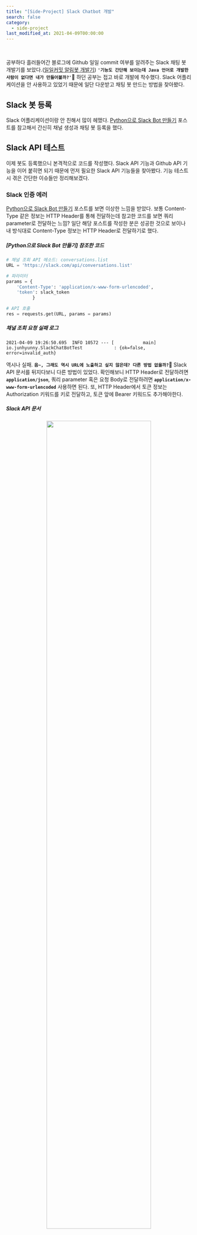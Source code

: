 ```yaml
---
title: "[Side-Project] Slack Chatbot 개발"
search: false
category:
  - side-project
last_modified_at: 2021-04-09T00:00:00
---
```


<br>

공부하다 흘러들어간 블로그에 Github 일일 commit 여부를 알려주는 Slack 채팅 봇 개발기를 보았다.([일일커밋 알림봇 개발기][mingrammer-blogLink]) 
**`'기능도 간단해 보이는데 Java 언어로 개발한 사람이 없다면 내가 만들어볼까?'`**🤔 
하던 공부는 접고 바로 개발에 착수했다. 
Slack 어플리케이션을 안 사용하고 있었기 때문에 일단 다운받고 채팅 봇 만드는 방법을 찾아봤다. 

## Slack 봇 등록
Slack 어플리케이션이랑 안 친해서 많이 헤맸다. 
[Python으로 Slack Bot 만들기][python-slack-chatbot-blogLink] 포스트를 참고해서 간신히 채널 생성과 채팅 봇 등록을 했다. 

## Slack API 테스트
이제 봇도 등록했으니 본격적으로 코드를 작성했다. 
Slack API 기능과 Github API 기능을 이어 붙히면 되기 때문에 먼저 필요한 Slack API 기능들을 찾아봤다. 
기능 테스트 시 겪은 간단한 이슈들만 정리해보겠다. 

### Slack 인증 에러
[Python으로 Slack Bot 만들기][python-slack-chatbot-blogLink] 포스트를 보면 이상한 느낌을 받았다. 
보통 Content-Type 같은 정보는 HTTP Header를 통해 전달하는데 참고한 코드를 보면 쿼리 parameter로 전달하는 느낌? 
일단 해당 포스트를 작성한 분은 성공한 것으로 보이나 내 방식대로 Content-Type 정보는 HTTP Header로 전달하기로 했다.

##### [Python으로 Slack Bot 만들기] 참조한 코드
```python
# 채널 조회 API 메소드: conversations.list
URL = 'https://slack.com/api/conversations.list'

# 파라미터
params = {
    'Content-Type': 'application/x-www-form-urlencoded',
    'token': slack_token
          }

# API 호출
res = requests.get(URL, params = params)
```

##### 채널 조회 요청 실패 로그
```
2021-04-09 19:26:50.695  INFO 10572 --- [           main] io.junhyunny.SlackChatBotTest            : {ok=false, error=invalid_auth}
```

역시나 실패. 
**`음~, 그래도 역시 URL에 노출하고 싶지 않은데? 다른 방법 없을까?`🤔** 
Slack API 문서를 뒤지다보니 다른 방법이 있었다. 
확인해보니 HTTP Header로 전달하려면 **`application/json`**, 
쿼리 parameter 혹은 요청 Body로 전달하려면 **`application/x-www-form-urlencoded`** 사용하면 된다. 
또, HTTP Header에서 토큰 정보는 Authorization 키워드를 키로 전달하고, 토큰 앞에 Bearer 키워드도 추가해야한다. 

##### Slack API 문서
<p align="center"><img src="/images/side-project-slack-chatbot-1.JPG" width="75%"></p>

##### Slack 채널 정보를 가져오는 테스트 코드
```java
    @SuppressWarnings({ "rawtypes", "unchecked" })
    @Test
    void getChannel() {

        HttpHeaders headers = new HttpHeaders();
        headers.set("Content-Type", "application/json");
        headers.set("Authorization", "Bearer " + slackToken);

        HttpEntity<Map<String, Object>> entity = new HttpEntity<Map<String, Object>>(headers);

        RestTemplate restTemplate = new RestTemplate();
        List<Map<String, Object>> channels = (List) restTemplate.exchange("https://slack.com/api/conversations.list", HttpMethod.GET, entity, Map.class).getBody().get("channels");
        if(channels == null) {
            return;
        }

        for (Map<String, Object> channel : channels) {
            log.info(channel);
        }
    }
```

### 채널에 글 작성 시 Warning, 'warning=missing_charset'
이제 채널에 글 작성을 위한 요청을 하는 코드를 작성해봤다. 

##### [Python으로 Slack Bot 만들기] 참조한 코드
```python
# 파라미터
data = {'Content-Type': 'application/x-www-form-urlencoded',
        'token': slack_token,
        'channel': channel_id, 
        'text': message,
        'reply_broadcast': 'True', 
        'thread_ts': ts
        } 

# 메시지 등록 API 메소드: chat.postMessage
URL = "https://slack.com/api/chat.postMessage"
res = requests.post(URL, data=data)
```

##### Warning 발견, warning=missing_charset
```
2021-04-09 19:54:17.638  INFO 8476 --- [           main] io.junhyunny.SlackChatBotTest            : result: {ok=true, ... warning=missing_charset, response_metadata={warnings=[missing_charset]}}
```

뭔지 모르겠지만 해결해야지 속이 시원할 것 같다. 
StackOverflow 답변을 보니 HTTP Header에 인코딩 타입을 안 넣어서 발생한 것으로 보인다. 

##### StackOverflow 답변
<p align="center"><img src="/images/side-project-slack-chatbot-2.JPG" width="75%"></p>

##### Slack 채널에 글 작성하기 테스트 코드
```java
    @SuppressWarnings({ "unchecked", "rawtypes" })
    @Test
    void postSomeMessage() {

        HttpHeaders headers = new HttpHeaders();
        headers.set("Content-Type", "application/json");
        headers.set("Authorization", "Bearer " + slackToken);

        HttpEntity<Map<String, Object>> entity = new HttpEntity<Map<String, Object>>(headers);

        RestTemplate restTemplate = new RestTemplate();

        Map<String, Object> response = restTemplate.exchange("https://slack.com/api/conversations.history?channel=C01TD73AZEF", HttpMethod.GET, entity, Map.class).getBody();
        List<Map<String, Object>> messages = (List) response.get("messages");
        if (messages == null || messages.isEmpty()) {
            return;
        }

        Map<String, Object> body = new HashMap<>();
        body.put("text", "Hello slack-chatbot");
        body.put("reply_broadcast", true);
        // body.put("thread_ts", messages.get(0).get("ts"));
        body.put("channel", "C01TD73AZEF");

        headers = new HttpHeaders();
        headers.set("Content-Type", "application/json");
        headers.set("Authorization", "Bearer " + slackToken);

        entity = new HttpEntity<Map<String, Object>>(body, headers);

        log.info("result: " + restTemplate.exchange("https://slack.com/api/chat.postMessage", HttpMethod.POST, entity, Map.class).getBody());
    }
```

##### Slack 채널에 글 작성하기 테스트 결과
<p align="center"><img src="/images/side-project-slack-chatbot-3.JPG" width="35%"></p>

## Github API 테스트
Java 언어를 사용하는 개발자들은 주로 **`github-api`** 라이브러리를 이용하는 것으로 보인다. 

##### github-api dependency for pom.xml
```xml
<dependency>
    <groupId>org.kohsuke</groupId>
    <artifactId>github-api</artifactId>
</dependency>
```

내가 필요한 기능은 간단하고 해당 라이브러리에서 필요한 기능을 제공하지 않는 것으로 보여 사용하지 않기로 했다. 
특정 사용자가 사용하는 repository 정보들과 해당 repository에 오늘 push 한 이력이 있는지만 확인하면 되기 때문에 Github API 문서를 찾아봤다. 
딱 원하는 기능을 발견했다.😄 
각 repository 별로 마지막에 push 한 시간까지 알려주기 때문에 해당 API를 사용하기로 결정했다.

##### Github API, List repositories for a user
<p align="center"><img src="/images/side-project-slack-chatbot-4.JPG" width="75%"></p>

##### 사용자 Github repository push 이력 확인
```java
    @SuppressWarnings({ "unchecked" })
    @Test
    void test() throws IOException {

        HttpHeaders headers = new HttpHeaders();
        headers.set("Content-Type", "application/json");

        HttpEntity<Map<String, Object>> entity = new HttpEntity<Map<String, Object>>(headers);

        RestTemplate restTemplate = new RestTemplate();
        List<Map<String, Object>> repoList = restTemplate.exchange("https://api.github.com/users/junhyunny/repos", HttpMethod.GET, entity, List.class).getBody();
        for (Map<String, Object> repo : repoList) {
            log.info("repo url: " + repo.get("name"));
            log.info("pushed_at: " + repo.get("pushed_at"));
            String time = (String) repo.get("pushed_at");
            time = time.replace("T", " ");
            time = time.replace("Z", "");
            log.info(Timestamp.valueOf(time));
        }
    }
```

## AWS Lambda 어플리케이션 등록하기
AWS는 사용해본 적이 없어서 이 작업을 하는데 제일 시간이 오래 걸렸다. 
[일일커밋 알림봇 개발기][mingrammer-blogLink] 포스트를 보면 특정 시간부터 트리거를 통해 어플리케이션을 동작시키는 기능인 것으로 추정된다. 
일단 AWS Lambda 기능이 무엇인지 찾아보고 Java 어플리케이션을 올리는 방법을 알아봤다. 

Java Application의 경우 아래와 같은 과정이 필요한데 API 문서를 읽어보면 쉽게 이해할 수 있다.
1. [RequestStreamHandler 인터페이스 구현 클래스 작성하기][java-handler-awsLink]
1. [.zip(혹은 .jar) 파일로 배포하기][java-deploy-awsLink]

위 과정을 걸쳐서 배포에 필요한 .jar 파일을 만들었으면 이제 Lamda 어플리케이션을 등록해보자. 
Lambda 어플리케이션과 주기적으로 어플리케이션을 동작시켜주는 EventBridge(CloudWatch Events) 트리거를 등록한다. 

##### Slack Chatbot AWS Lambda 구성
<p align="center"><img src="/images/side-project-slack-chatbot-5.JPG"></p>

### Lambda 어플리케이션 등록
빌드 .jar를 올려주고 RequestStreamHandler 인터페이스를 구현한 클래스를 등록해준다. 

##### .jar 파일 업로드 및 RequestStreamHandler 인터페이스 구현 클래스 등록
<p align="center"><img src="/images/side-project-slack-chatbot-6.JPG"></p>

### Event Trigger 주기 설정 및 요청 parameter 등록
프로그램에 repository 사용자 정보, Slack token 정보, Slack Channel 정보가 코드에 하드 코딩되어 있으면 
불필요한 정보가 노출되기 때문에 아래와 같은 요청 parameter로 전달하기로 했다. 
EventBridge(CloudWatch Events) 설정에 들어가면 주기 설정과 parameter를 등록할 수 있는 Console 화면이 존재한다. 
해당 화면에서 주기와 요청 parameter를 등록한다. 

##### AWS Lambda 요청 parameter
```json
{
  "owner": "your github repository user name",
  "slackToken": "your slack token",
  "channelName": "your slack channel"
}
```

##### EventBridge 설정 편집 화면 이동
<p align="center"><img src="/images/side-project-slack-chatbot-7.JPG"></p>

##### Event Trigger 주기 설정
<p align="center"><img src="/images/side-project-slack-chatbot-8.JPG" width="75%"></p>

##### Event Trigger 요청 parameter 등록
<p align="center"><img src="/images/side-project-slack-chatbot-9.JPG" width="75%"></p>

## Slack Chatbot 배포 후 확인
내 Slack Chatbot은 오후 6시 59분부터 1시간 간격으로 11시 59분까지 Github repository에 push 이력이 없으면 commit 하라는 메세지를 전달한다. 
일부러 push 하지 않고 commit 독촉 메세지가 오기를 기다려봤다. 
과연... 결과는?🤨

##### Message from Slack Chatbot
<div align="center">
  <img src="/images/side-project-slack-chatbot-10.JPG" width="35%">
  <img src="/images/side-project-slack-chatbot-11.JPG" width="35%">
</div>

정상적으로 동작한다. 앞으로 공부하라는 메세지를 받을 일만 남았다.😂
간단한 chatbot 개발기를 작성해봤는데 개발하는 시간보다 개발한 내용들을 정리하는게 더 시간이 오래 걸렸다. 
정리하는 일이 귀찮기는 하지만 정리해놓으면 추후에 필요한 날이 올 것이라 믿는다. 
공부나 일을 하다가 필요한 기능이 생기면 자동화 할 방법이 있는지 궁리해보면서 이런 프로그램 개발기들을 하나씩 늘려가야겠다. 
(프로젝트 저장소 - **[slack-chatbot repository][slack-chatbot-gitLink]**)

#### REFERENCE
- <https://mingrammer.com/dev-commit-alarm-bot/>
- <https://wooiljeong.github.io/python/slack-bot/>
- <https://api.slack.com/legacy/oauth#authenticating-users-with-oauth__using-access-tokens>
- <https://stackoverflow.com/questions/63550032/slackbot-openmodal-error-missing-charset>
- <https://docs.github.com/en/rest/reference/repos#list-repositories-for-a-user>
- <https://docs.aws.amazon.com/lambda/latest/dg/java-handler.html>
- <https://docs.aws.amazon.com/lambda/latest/dg/java-package.html>

[mingrammer-blogLink]: https://mingrammer.com/dev-commit-alarm-bot/
[python-slack-chatbot-blogLink]: https://wooiljeong.github.io/python/slack-bot/
[java-handler-awsLink]: https://docs.aws.amazon.com/lambda/latest/dg/java-handler.html
[java-deploy-awsLink]: https://docs.aws.amazon.com/lambda/latest/dg/java-package.html
[slack-chatbot-gitLink]: https://github.com/Junhyunny/slack-chatbot